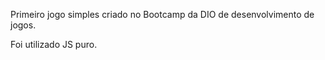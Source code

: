 Primeiro jogo simples criado no Bootcamp da DIO de desenvolvimento de jogos. 

Foi utilizado JS puro.
